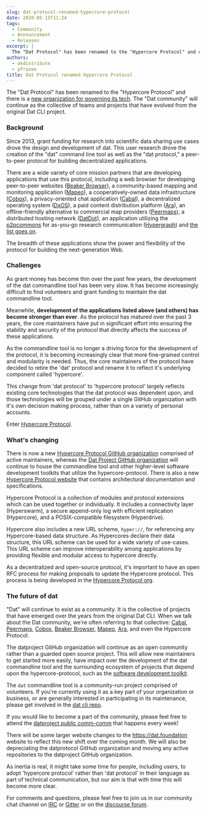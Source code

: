 ```yaml
---
slug: dat-protocol-renamed-hypercore-protocol
date: 2020-05-15T11:24
tags:
  - Community
  - Announcement
  - Releases
excerpt: |
  The "Dat Protocol" has been renamed to the "Hypercore Protocol" and created a new organization for governing its tech. The "Dat community" will continue as the collective of teams and projects that have evolved from the original Dat CLI project.
authors:
  - okdistribute
  - pfrazee
title: Dat Protocol renamed Hypercore Protocol
---
```


The "Dat Protocol" has been renamed to the "Hypercore Protocol" and there is a [new organization for governing its tech](https://github.com/hypercore-protocol). The "Dat community" will continue as the collective of teams and projects that have evolved from the original Dat CLI project.

### Background

Since 2013, grant funding for research into scientific data sharing use cases drove the design and development of dat. This user research drove the creation of the "dat" command line tool as well as the "dat protocol," a peer-to-peer protocol for building decentralized applications.

There are a wide variety of core mission partners that are developing applications that use this protocol, including a web browser for developing peer-to-peer websites ([Beaker Browser](https://beakerbrowser.com)), a community-based mapping and monitoring application ([Mapeo](https://www.digital-democracy.org/mapeo/)), a cooperatively-owned data infrastructure ([Cobox](https://cobox.cloud/)), a privacy-oriented chat application ([Cabal](https://cabal.chat/)), a decentralized operating system ([DxOS](https://github.com/dxos/)), a paid content distribution platform ([Ara](https://ara.one/)), an offline-friendly alternative to commercial map providers ([Peermaps](https://peermaps.org)), a distributed hosting network ([DatDot](https://playproject.io/datdot-substrate/)), an application utilizing the [p2pcommons](https://github.com/p2pcommons/sdk-js/) for as-you-go research communication ([Hypergraph](https://github.com/hypergraph-xyz/desktop)) and [the list goes on](https://dat.foundation/explore/projects/).

The breadth of these applications show the power and flexibility of the protocol for building the next-generation Web. 

### Challenges

As grant money has become thin over the past few years, the development of the dat commandline tool has been very slow. It has become increasingly difficult to find volunteers and grant funding to maintain the dat commandline tool. 

Meanwhile, **development of the applications listed above (and others) has become stronger than ever**. As the protocol has matured over the past 3 years, the core maintainers have put in significant effort into ensuring the stability and security of the protocol that directly affects the success of these applications.

As the commandline tool is no longer a driving force for the development of the protocol, it is becoming increasingly clear that more fine-grained control and modularity is needed. Thus, the core maintainers of the protocol have decided to retire the 'dat' protocol and rename it to reflect it's underlying component called 'hypercore'.

This change from 'dat protocol' to 'hypercore protocol' largely reflects existing core technologies that the dat protocol was dependent upon, and those technologies will be grouped under a single GitHub organization with it's own decision making process, rather than on a variety of personal accounts.

Enter [Hypercore Protocol](https://hypercore-protocol.org).


### What's changing

There is now a new [Hypercore Protocol GitHub organization](https://github.com/hypercore-protocol) comprised of active maintainers, whereas the [Dat Project GitHub organization](https://github.com/datproject) will continue to house the commandline tool and other higher-level software development toolkits that utilize the hypercore-protocol. There is also a new [Hypercore Protocol website](https://hypercore-protocol.org) that contains architectural documentation and specifications.

Hypercore Protocol is a collection of modules and protocol extensions which can be used together or individually. It includes a connectivity layer (Hyperswarm), a secure append-only log with efficient replication (Hypercore), and a POSIX-compatible filesystem (Hyperdrive). 

Hypercore also includes a new URL scheme, `hyper://`, for referencing any Hypercore-based data structure. As Hypercores declare their data structure, this URL scheme can be used for a wide variety of use-cases. This URL scheme can improve interoperability among applications by providing flexible and modular access to hypercore directly.

As a decentralized and open-source protocol, it's important to have an open RFC process for making proposals to update the Hypercore protocol. This process is being developed in the [Hypercore Protocol org](https://github.com/hypercore-protocol).

### The future of dat

"Dat" will continue to exist as a community. It is the collective of projects that have emerged over the years from the original Dat CLI. When we talk about the Dat community, we're often referring to that collective: [Cabal](https://cabal.chat/), [Peermaps](https://peermaps.org), [Cobox](https://cobox.cloud/), [Beaker Browser](https://beakerbrowser.com), [Mapeo](https://www.digital-democracy.org/mapeo/), [Ara](https://ara.one/), and even the Hypercore Protocol.

The datproject GitHub organization will continue as an open community rather than a guarded open source project. This will allow new maintainers to get started more easily, have impact over the development of the dat commandline tool and the surrounding ecosystem of projects that depend upon the hypercore-protocol, such as the [software development toolkit](https://github.com/datproject/sdk).

The `dat` commandline tool is a community-run project comprised of volunteers. If you're currently using it as a key part of your organization or business, or are generally interested in participating in its maintenance, please get involved in the [dat cli repo](https://github.com/datproject/dat/). 

If you would like to become a part of the community, please feel free to attend the [datproject public comm-comm](https://github.com/datproject/comm-comm) that happens every week!

There will be some larger website changes to the https://dat.foundation website to reflect this new shift over the coming month. We will also be depreciating the datprotocol GitHub organization and moving any active repositories to the datproject GitHub organization.

As inertia is real, it might take some time for people, including users, to adopt 'hypercore protocol' rather than 'dat protocol' in their language as part of technical communication, but our aim is that with time this will become more clear.

For comments and questions, please feel free to join us in our community chat channel on [IRC](https://webchat.freenode.net/#dat) or [Gitter](https://gitter.im/datproject/discussions) or on the [discourse forum](https://dat.discourse.group/).

